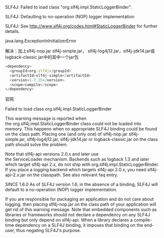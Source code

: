 SLF4J: Failed to load class "org.slf4j.impl.StaticLoggerBinder".

SLF4J: Defaulting to no-operation (NOP) logger implementation

SLF4J: See http://www.slf4j.org/codes.html#StaticLoggerBinder for further details.



java.lang.ExceptionInInitializerError



解决：加上slf4j-nop.jar slf4j-simple.jar， slf4j-log4j12.jar，slf4j-jdk14.jar或 logback-classic.jar中的其中一个jar包

```javascript
<dependency>
  <groupId>org.slf4j</groupId>
  <artifactId>slf4j-simple</artifactId>
  <version>1.7.25</version>
  <scope>compile</scope>
</dependency>
```



官网

Failed to load class org.slf4j.impl.StaticLoggerBinder

This warning message is reported when the org.slf4j.impl.StaticLoggerBinder class could not be loaded into memory. This happens when no appropriate SLF4J binding could be found on the class path. Placing one (and only one) of slf4j-nop.jar slf4j-simple.jar, slf4j-log4j12.jar, slf4j-jdk14.jar or logback-classic.jar on the class path should solve the problem.

Note that slf4j-api versions 2.0.x and later use the ServiceLoader mechanism. Backends such as logback 1.3 and later which target slf4j-api 2.x, do not ship with org.slf4j.impl.StaticLoggerBinder. If you place a logging backend which targets slf4j-api 2.0.x, you need slf4j-api-2.x.jar on the classpath. See also relevant faq entry.

SINCE 1.6.0 As of SLF4J version 1.6, in the absence of a binding, SLF4J will default to a no-operation (NOP) logger implementation.

If you are responsible for packaging an application and do not care about logging, then placing slf4j-nop.jar on the class path of your application will get rid of this warning message. Note that embedded components such as libraries or frameworks should not declare a dependency on any SLF4J binding but only depend on slf4j-api. When a library declares a compile-time dependency on a SLF4J binding, it imposes that binding on the end-user, thus negating SLF4J's purpose.